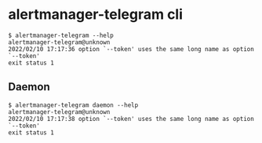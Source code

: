 [//]: <> (DO NOT TOUCH! THIS FILE IS GENERATED BY make doc)
# alertmanager-telegram cli
```shell
$ alertmanager-telegram --help
alertmanager-telegram@unknown
2022/02/10 17:17:36 option `--token' uses the same long name as option `--token'
exit status 1
```
## Daemon
```shell
$ alertmanager-telegram daemon --help
alertmanager-telegram@unknown
2022/02/10 17:17:38 option `--token' uses the same long name as option `--token'
exit status 1
```
